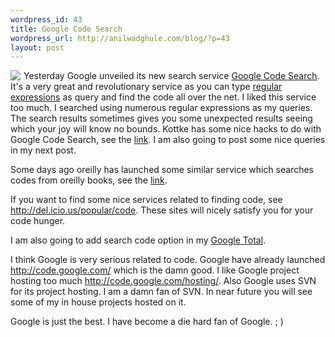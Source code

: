 ```yaml
---
wordpress_id: 43
title: Google Code Search
wordpress_url: http://anilwadghule.com/blog/?p=43
layout: post
---
```

<p><img style="margin: 0px 5px 0px 0px" src="http://www.google.com/intl/en/images/codesearch_logo_sm.gif" align="left"> Yesterday Google unveiled its new search service <a href="http://google.com/codesearch" target="_blank">Google Code Search</a>. It's a very great and revolutionary service as you can type <a href="http://www.google.com/help/faq_codesearch.html#regexp" target="_blank">regular expressions</a> as query and find the code all over the net. I liked this service too much. I searched using numerous regular expressions as my queries. The search results sometimes gives you some unexpected results seeing which your joy will know no bounds. Kottke has some nice hacks to do with Google Code Search, see the <a href="http://www.kottke.org/06/10/google-code-search" target="_blank">link</a>. I am also going to post some nice queries in my next post.</p> <p>Some days ago oreilly has launched some similar service which searches codes from oreilly books, see the <a href="http://labs.oreilly.com/code/">link</a>.</p> <p>If you want to find some nice services related to finding code, see <a href="http://del.icio.us/popular/code">http://del.icio.us/popular/code</a>. These sites&nbsp;will nicely satisfy you for your code hunger.</p> <p>I am also going to add search code option in my <a href="http://goototal.blogspot.com">Google Total</a>.</p> <p>I think Google is very serious related to code. Google have already launched <a href="http://code.google.com/">http://code.google.com/</a>&nbsp;which is the damn good. I like Google project hosting too much <a href="http://code.google.com/hosting/">http://code.google.com/hosting/</a>. Also Google uses SVN for its project hosting. I am a damn fan of SVN. In near future you will see some of my in house projects hosted on it.</p> <p>Google is just the best. I&nbsp;have become a die hard&nbsp;fan of Google. ; )</p>
